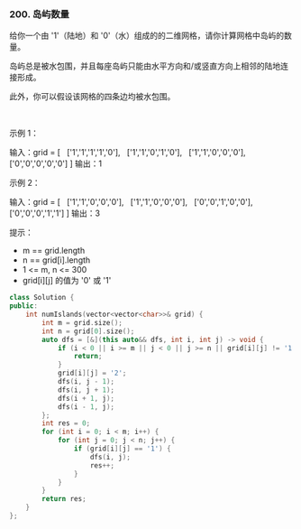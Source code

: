 ### 200. 岛屿数量



给你一个由 '1'（陆地）和 '0'（水）组成的的二维网格，请你计算网格中岛屿的数量。

岛屿总是被水包围，并且每座岛屿只能由水平方向和/或竖直方向上相邻的陆地连接形成。

此外，你可以假设该网格的四条边均被水包围。

 

示例 1：


输入：grid = [
  ['1','1','1','1','0'],
  ['1','1','0','1','0'],
  ['1','1','0','0','0'],
  ['0','0','0','0','0']
]
输出：1


示例 2：


输入：grid = [
  ['1','1','0','0','0'],
  ['1','1','0','0','0'],
  ['0','0','1','0','0'],
  ['0','0','0','1','1']
]
输出：3




提示：

 * m == grid.length
 * n == grid[i].length
 * 1 <= m, n <= 300
 * grid[i][j] 的值为 '0' 或 '1'

```c++
class Solution {
public:
    int numIslands(vector<vector<char>>& grid) {
        int m = grid.size();
        int n = grid[0].size();
        auto dfs = [&](this auto&& dfs, int i, int j) -> void {
            if (i < 0 || i >= m || j < 0 || j >= n || grid[i][j] != '1') {
                return;
            }
            grid[i][j] = '2';
            dfs(i, j - 1);
            dfs(i, j + 1);
            dfs(i + 1, j);
            dfs(i - 1, j);
        };
        int res = 0;
        for (int i = 0; i < m; i++) {
            for (int j = 0; j < n; j++) {
                if (grid[i][j] == '1') {
                    dfs(i, j);
                    res++;
                }
            }
        }
        return res;
    }
};
```


